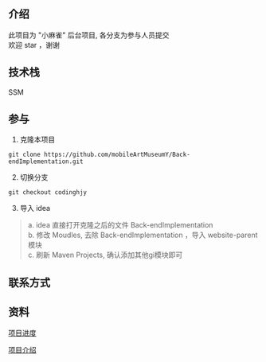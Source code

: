 ## 介绍

此项目为 "小麻雀" 后台项目, 各分支为参与人员提交  
欢迎 star ，谢谢

## 技术栈

SSM

## 参与

1. 克隆本项目
```git
git clone https://github.com/mobileArtMuseumY/Back-endImplementation.git
```

2. 切换分支
```git
git checkout codinghjy
```

3. 导入 idea  
>a. idea 直接打开克隆之后的文件 Back-endImplementation  
>b. 修改 Moudles, 去除 Back-endImplementation ，导入 website-parent 模块  
>c. 刷新 Maven Projects, 确认添加其他gi模块即可

## 联系方式

## 资料

[项目进度](./toDoList.md) 

[项目介绍](./artMuseum/README.md)

